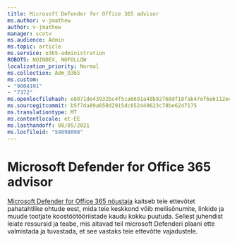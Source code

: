 ```yaml
---
title: Microsoft Defender for Office 365 advisor
ms.author: v-jmathew
author: v-jmathew
manager: scotv
ms.audience: Admin
ms.topic: article
ms.service: o365-administration
ROBOTS: NOINDEX, NOFOLLOW
localization_priority: Normal
ms.collection: Adm_O365
ms.custom:
- "9004191"
- "7372"
ms.openlocfilehash: e8071de43932bc4f5ca6691a48b92768df18fab47ef6e6112ecc8604678b6408
ms.sourcegitcommit: b5f7da89a650d2915dc652449623c78be6247175
ms.translationtype: MT
ms.contentlocale: et-EE
ms.lasthandoff: 08/05/2021
ms.locfileid: "54098098"
---
```

# <a name="microsoft-defender-for-office-365-advisor"></a>Microsoft Defender for Office 365 advisor

[Microsoft Defender for Office 365 nõustaja](https://go.microsoft.com/fwlink/?linkid=2146614) kaitseb teie ettevõtet pahatahtlike ohtude eest, mida teie keskkond võib meilisõnumite, linkide ja muude tootjate koostöötööriistade kaudu kokku puutuda. Sellest juhendist leiate ressursid ja teabe, mis aitavad teil microsoft Defenderi plaani ette valmistada ja tuvastada, et see vastaks teie ettevõtte vajadustele.
